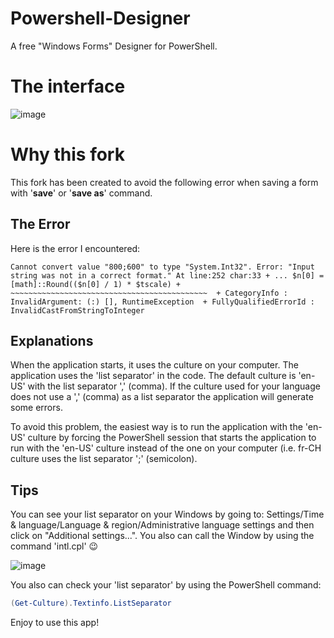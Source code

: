 # Powershell-Designer
A free "Windows Forms" Designer for PowerShell.

# The interface

![image](https://user-images.githubusercontent.com/106910381/227701209-2671d6ef-5f3c-45cd-85bb-2d51f1237529.png)

# Why this fork
This fork has been created to avoid the following error when saving a form with '**save**' or '**save as**' command.

## The Error
Here is the error I encountered:
```
Cannot convert value "800;600" to type "System.Int32". Error: "Input string was not in a correct format." At line:252 char:33 + ... $n[0] = [math]::Round(($n[0] / 1) * $tscale) + ~~~~~~~~~~~~~~~~~~~~~~~~~~~~~~~~~~~~~~~~~~~~  + CategoryInfo : InvalidArgument: (:) [], RuntimeException  + FullyQualifiedErrorId : InvalidCastFromStringToInteger
```

## Explanations

When the application starts, it uses the culture on your computer. The application uses the 'list separator' in the code.
The default culture is 'en-US' with the list separator ',' (comma). If the culture used for your language does not use a ',' (comma) as a list separator the application will generate some errors.

To avoid this problem, the easiest way is to run the application with the 'en-US' culture by forcing the PowerShell session that starts the application to run with the 'en-US' culture
instead of the one on your computer (i.e. fr-CH culture uses the list separator ';' (semicolon).

## Tips

You can see your list separator on your Windows by going to: Settings/Time & language/Language & region/Administrative language settings and then click on "Additional settings...".
You also can call the Window by using the command 'intl.cpl' 😉

![image](https://user-images.githubusercontent.com/106910381/227702520-14b4aca7-f08e-4ed5-99bc-3200db7ca487.png)

You also can check your 'list separator' by using the PowerShell command:
``` PowerShell
(Get-Culture).Textinfo.ListSeparator
```

Enjoy to use this app!
